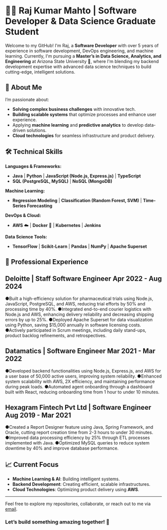 # 👨‍💻 Raj Kumar Mahto | Software Developer & Data Science Graduate Student

Welcome to my GitHub! I'm Raj, a **Software Developer** with over 5 years of experience in software development, DevOps engineering, and machine learning. Currently, I'm pursuing a **Master’s in Data Science, Analytics, and Engineering** at Arizona State University 🏫, where I'm blending my backend development expertise with advanced data science techniques to build cutting-edge, intelligent solutions.

## 🚀 About Me
I’m passionate about:
- **Solving complex business challenges** with innovative tech.
- **Building scalable systems** that optimize processes and enhance user experience.
- Applying **machine learning** and **predictive analytics** to develop data-driven solutions.
- **Cloud technologies** for seamless infrastructure and product delivery.

## 🛠 Technical Skills
**Languages & Frameworks:**
- **Java** | **Python** | **JavaScript (Node.js, Express.js)** | **TypeScript**
- **SQL (PostgreSQL, MySQL)** | **NoSQL (MongoDB)**

**Machine Learning:**
- **Regression Modeling** | **Classification (Random Forest, SVM)** | **Time-Series Forecasting**

**DevOps & Cloud:**
- **AWS** ☁️ | **Docker** 🐳 | **Kubernetes** | **Jenkins**

**Data Science Tools:**
- **TensorFlow** | **Scikit-Learn** | **Pandas** | **NumPy** | **Apache Superset**

## 💼 Professional Experience
## Deloitte | Staff  Software Engineer                                                                                                                       Apr 2022 - Aug 2024
●Built a high-efficiency solution for pharmaceutical trials using Node.js, JavaScript, PostgreSQL, and AWS, reducing trial efforts by 50% and processing time by 40%.
●Integrated end-to-end courier logistics with Node.js and AWS, enhancing delivery reliability and decreasing shipping errors by up to 25%.
●Deployed Apache Superset for data visualization using Python, saving $15,000 annually in software licensing costs.
●Actively participated in Scrum meetings, including daily stand-ups, product backlog refinements, and retrospectives.

## Datamatics | Software Engineer                                                                                                                                Mar 2021 - Mar 2022
●Developed backend functionalities using Node.js, Express.js, and AWS for a user base of 50,000 active users, improving system reliability.
●Enhanced system scalability with AWS, 2X efficiency, and maintaining performance during peak loads.
●Automated agent onboarding through a dashboard built with React, reducing onboarding time from 1 hour to under 10 minutes.

## Hexagram Fintech Pvt Ltd | Software Engineer                                                                                                       Aug 2019 - Mar 2021
●Created a Report Designer feature using Java, Spring Framework, and Oracle, cutting report creation time from 2-3 hours to under 30 minutes.
●Improved data processing efficiency by 25% through ETL processes implemented with Java.
●Optimized MySQL queries to reduce system downtime by 40% and improve database performance.

## 📈 Current Focus
- **Machine Learning & AI**: Building intelligent systems.
- **Backend Development**: Creating efficient, scalable infrastructures.
- **Cloud Technologies**: Optimizing product delivery using **AWS**.

---

Feel free to explore my repositories, collaborate, or reach out to me via [email](mailto:rajmahato111@gmail.com).

### Let’s build something amazing together! 🌟
